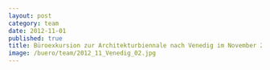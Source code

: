```yaml
---
layout: post
category: team
date: 2012-11-01
published: true
title: Büroexkursion zur Architekturbiennale nach Venedig im November 2012.
image: /buero/team/2012_11_Venedig_02.jpg
---
```

 